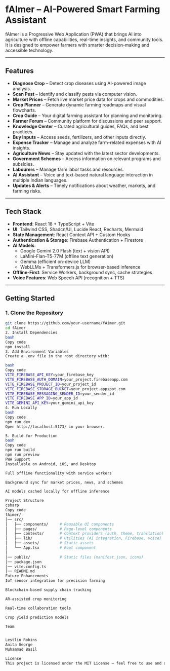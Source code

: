 # fAImer – AI-Powered Smart Farming Assistant

fAImer is a Progressive Web Application (PWA) that brings AI into agriculture with offline capabilities, real-time insights, and community tools.  
It is designed to empower farmers with smarter decision-making and accessible technology.

---

## Features

- **Diagnose Crop** – Detect crop diseases using AI-powered image analysis.
- **Scan Pest** – Identify and classify pests via computer vision.
- **Market Prices** – Fetch live market price data for crops and commodities.
- **Crop Planner** – Generate dynamic farming roadmaps and visual flowcharts.
- **Crop Guide** – Your digital farming assistant for planning and monitoring.
- **Farmer Forum** – Community platform for discussions and peer support.
- **Knowledge Center** – Curated agricultural guides, FAQs, and best practices.
- **Buy Inputs** – Access seeds, fertilizers, and other inputs directly.
- **Expense Tracker** – Manage and analyze farm-related expenses with AI insights.
- **Agriculture News** – Stay updated with the latest sector developments.
- **Government Schemes** – Access information on relevant programs and subsidies.
- **Labourers** – Manage farm labor tasks and resources.
- **AI Assistant** – Voice and text-based natural language interaction in multiple Indian languages.
- **Updates & Alerts** – Timely notifications about weather, markets, and farming risks.

---

## Tech Stack

- **Frontend**: React 18 + TypeScript + Vite
- **UI**: Tailwind CSS, Shadcn/UI, Lucide React, Recharts, Mermaid
- **State Management**: React Context API + Custom Hooks
- **Authentication & Storage**: Firebase Authentication + Firestore
- **AI Models**:
  - Google Gemini 2.0 Flash (text + vision API)
  - LaMini-Flan-T5-77M (offline text generation)
  - Gemma (efficient on-device LLM)
  - WebLLMs + Transformers.js for browser-based inference
- **Offline-First**: Service Workers, background sync, cache strategies
- **Voice Features**: Web Speech API (recognition + TTS)

---

## Getting Started

### 1. Clone the Repository

```bash
git clone https://github.com/your-username/fAimer.git
cd fAimer
2. Install Dependencies
bash
Copy code
npm install
3. Add Environment Variables
Create a .env file in the root directory with:

bash
Copy code
VITE_FIREBASE_API_KEY=your_firebase_key
VITE_FIREBASE_AUTH_DOMAIN=your_project.firebaseapp.com
VITE_FIREBASE_PROJECT_ID=your_project_id
VITE_FIREBASE_STORAGE_BUCKET=your_project.appspot.com
VITE_FIREBASE_MESSAGING_SENDER_ID=your_sender_id
VITE_FIREBASE_APP_ID=your_app_id
VITE_GEMINI_API_KEY=your_gemini_api_key
4. Run Locally
bash
Copy code
npm run dev
Open http://localhost:5173/ in your browser.

5. Build for Production
bash
Copy code
npm run build
npm run preview
PWA Support
Installable on Android, iOS, and Desktop

Full offline functionality with service workers

Background sync for market prices, news, and schemes

AI models cached locally for offline inference

Project Structure
csharp
Copy code
fAimer/
│── src/
│   ├── components/     # Reusable UI components
│   ├── pages/          # Page-level components
│   ├── contexts/       # Context providers (auth, theme, translation)
│   ├── lib/            # Utilities (AI integration, Firebase, voice)
│   ├── assets/         # Static assets
│   └── App.tsx         # Root component
│
│── public/             # Static files (manifest.json, icons)
│── package.json
│── vite.config.ts
│── README.md
Future Enhancements
IoT sensor integration for precision farming

Blockchain-based supply chain tracking

AR-assisted crop monitoring

Real-time collaboration tools

Crop yield prediction models

Team


Lestlin Robins
Anita George
Muhammad Basil

License
This project is licensed under the MIT License – feel free to use and adapt!
```
